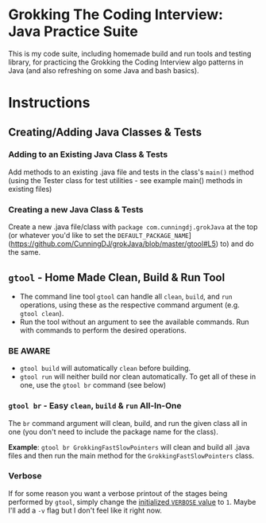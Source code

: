 # Grokking The Coding Interview: Java Practice Suite
This is my code suite, including homemade build and run tools and testing library, for practicing the Grokking the Coding Interview algo patterns in Java (and also refreshing on some Java and bash basics).

# Instructions
## Creating/Adding Java Classes & Tests
### Adding to an Existing Java Class & Tests
Add methods to an existing .java file and tests in the class's `main()` method (using the Tester class for test utilities - see example main() methods in existing files)

### Creating a new Java Class & Tests
Create a new .java file/class with `package com.cunningdj.grokJava` at the top (or whatever you'd like to set the `DEFAULT_PACKAGE_NAME`](https://github.com/CunningDJ/grokJava/blob/master/gtool#L5) to) and do the same.


## `gtool` - Home Made Clean, Build & Run Tool
* The command line tool `gtool` can handle all `clean`, `build`, and `run` operations, using these as the respective command argument (e.g. `gtool clean`).
* Run the tool without an argument to see the available commands.  Run with commands to perform the desired operations.

### BE AWARE
* `gtool build` will automatically `clean` before building.
* `gtool run` will neither build nor clean automatically.  To get all of these in one, use the `gtool br` command (see below)

### `gtool br` - Easy `clean`, `build` & `run` All-In-One
The `br` command argument will clean, build, and run the given class all in one (you don't need to include the package name for the class).

**Example**:  `gtool br GrokkingFastSlowPointers` will clean and build all .java files and then run the main method for the `GrokkingFastSlowPointers` class.

### Verbose
If for some reason you want a verbose printout of the stages being performed by `gtool`, simply change the [initialized `VERBOSE` value](https://github.com/CunningDJ/grokJava/blob/master/gtool#L9) to `1`.  Maybe I'll add a `-v` flag but I don't feel like it right now.